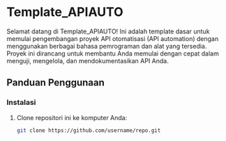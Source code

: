 # Template_APIAUTO
Selamat datang di Template_APIAUTO! Ini adalah template dasar untuk memulai pengembangan proyek API otomatisasi (API automation) dengan menggunakan berbagai bahasa pemrograman dan alat yang tersedia. Proyek ini dirancang untuk membantu Anda memulai dengan cepat dalam menguji, mengelola, dan mendokumentasikan API Anda.

## Panduan Penggunaan

### Instalasi

1. Clone repositori ini ke komputer Anda:

   ```bash
   git clone https://github.com/username/repo.git
   

